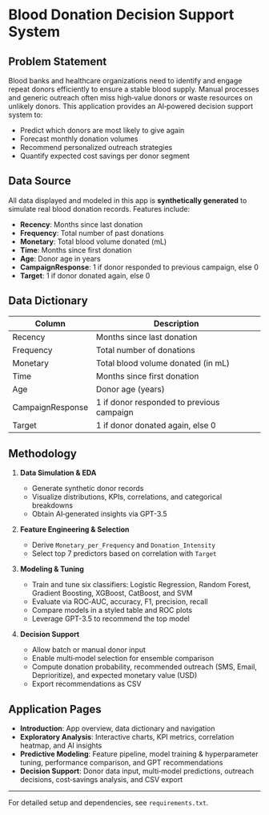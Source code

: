 # Blood Donation Decision Support System

## Problem Statement

Blood banks and healthcare organizations need to identify and engage repeat donors efficiently to ensure a stable blood supply. Manual processes and generic outreach often miss high‑value donors or waste resources on unlikely donors. This application provides an AI‑powered decision support system to:

* Predict which donors are most likely to give again
* Forecast monthly donation volumes
* Recommend personalized outreach strategies
* Quantify expected cost savings per donor segment

## Data Source

All data displayed and modeled in this app is **synthetically generated** to simulate real blood donation records. Features include:

* **Recency**: Months since last donation
* **Frequency**: Total number of past donations
* **Monetary**: Total blood volume donated (mL)
* **Time**: Months since first donation
* **Age**: Donor age in years
* **CampaignResponse**: 1 if donor responded to previous campaign, else 0
* **Target**: 1 if donor donated again, else 0

## Data Dictionary

| Column           | Description                               |
| ---------------- | ----------------------------------------- |
| Recency          | Months since last donation                |
| Frequency        | Total number of donations                 |
| Monetary         | Total blood volume donated (in mL)        |
| Time             | Months since first donation               |
| Age              | Donor age (years)                         |
| CampaignResponse | 1 if donor responded to previous campaign |
| Target           | 1 if donor donated again, else 0          |

## Methodology

1. **Data Simulation & EDA**

   * Generate synthetic donor records
   * Visualize distributions, KPIs, correlations, and categorical breakdowns
   * Obtain AI‑generated insights via GPT-3.5

2. **Feature Engineering & Selection**

   * Derive `Monetary_per_Frequency` and `Donation_Intensity`
   * Select top 7 predictors based on correlation with `Target`

3. **Modeling & Tuning**

   * Train and tune six classifiers: Logistic Regression, Random Forest, Gradient Boosting, XGBoost, CatBoost, and SVM
   * Evaluate via ROC‑AUC, accuracy, F1, precision, recall
   * Compare models in a styled table and ROC plots
   * Leverage GPT-3.5 to recommend the top model

4. **Decision Support**

   * Allow batch or manual donor input
   * Enable multi‑model selection for ensemble comparison
   * Compute donation probability, recommended outreach (SMS, Email, Deprioritize), and expected monetary value (USD)
   * Export recommendations as CSV

## Application Pages

* **Introduction**: App overview, data dictionary and navigation
* **Exploratory Analysis**: Interactive charts, KPI metrics, correlation heatmap, and AI insights
* **Predictive Modeling**: Feature pipeline, model training & hyperparameter tuning, performance comparison, and GPT recommendations
* **Decision Support**: Donor data input, multi‑model predictions, outreach decisions, cost‑savings analysis, and CSV export

---

For detailed setup and dependencies, see `requirements.txt`.
